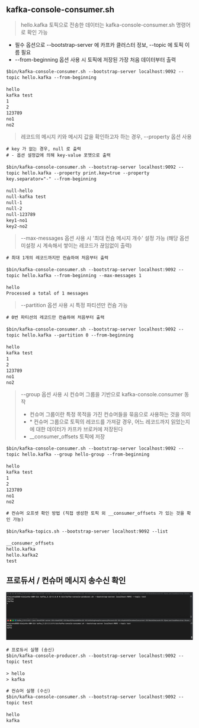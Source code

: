 ## kafka-console-consumer.sh

> hello.kafka 토픽으로 전송한 데이터는 kafka-console-consumer.sh 명령어로 확인 가능

- 필수 옵션으로 --bootstrap-server 에 카프카 클러스터 정보, --topic 에 토픽 이름 필요
- --from-beginning 옵션 사용 시 토픽에 저장된 가장 처음 데이터부터 출력

````shell
$bin/kafka-console-consumer.sh --bootstrap-server localhost:9092 --topic hello.kafka --from-beginning

hello
kafka test
1
2
123789
no1
no2
````

> 레코드의 메시지 키와 메시지 값을 확인하고자 하는 경우, --property 옵션 사용

````shell
# key 가 없는 경우, null 로 출력
# - 옵션 설정값에 의해 key-value 포맷으로 출력

$bin/kafka-console-consumer.sh --bootstrap-server localhost:9092 --topic hello.kafka --property print.key=true --property key.separator="-" --from-beginning

null-hello
null-kafka test
null-1
null-2
null-123789
key1-no1
key2-no2
````

> --max-messages 옵션 사용 시 '최대 컨슘 메시지 개수' 설정 가능 (해당 옵션 미설정 시 계속해서 쌓이는 레코드가 끊임없이 출력)

````shell
# 최대 1개의 레코드까지만 컨슘하여 처음부터 출력

$bin/kafka-console-consumer.sh --bootstrap-server localhost:9092 --topic hello.kafka --from-beginning --max-messages 1

hello
Processed a total of 1 messages
````

> --partition 옵션 사용 시 특정 파티션만 컨슘 가능

````shell
# 0번 파티션의 레코드만 컨슘하여 처음부터 출력

$bin/kafka-console-consumer.sh --bootstrap-server localhost:9092 --topic hello.kafka --partition 0 --from-beginning

hello
kafka test
1
2
123789
no1
no2
````

> --group 옵션 사용 시 컨슈머 그룹을 기반으로 kafka-console.consumer 동작
>
> - 컨슈머 그룹이란 특정 목적을 가진 컨슈머들을 묶음으로 사용하는 것을 의미
> - \* 컨슈머 그룹으로 토픽의 레코드를 가져갈 경우, 어느 레코드까지 읽었는지에 대한 데이터가 카프카 브로커에 저장된다
> - __consumer_offsets 토픽에 저장

````shell
$bin/kafka-console-consumer.sh --bootstrap-server localhost:9092 --topic hello.kafka --group hello-group --from-beginning

hello
kafka test
1
2
123789
no1
no2

````

````shell
# 컨슈머 오프셋 확인 방법 (직접 생성한 토픽 외 __consumer_offsets 가 있는 것을 확인 가능)

$bin/kafka-topics.sh --bootstrap-server localhost:9092 --list

__consumer_offsets
hello.kafka
hello.kafka2
test

````

## 프로듀서 / 컨슈머 메시지 송수신 확인

![img2.png](image/img2.png)

````shell
# 프로듀서 실행 (송신)
$bin/kafka-console-producer.sh --bootstrap-server localhost:9092 --topic test

> hello
> kafka
````

````shell
# 컨슈머 실행 (수신)
$bin/kafka-console-consumer.sh --bootstrap-server localhost:9092 --topic test

hello
kafka
````
